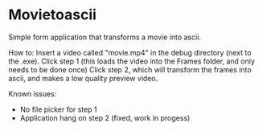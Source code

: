 # Movietoascii
Simple form application that transforms a movie into ascii.

How to: Insert a video called "movie.mp4" in the debug directory (next to the .exe).
Click step 1 (this loads the video into the Frames folder, and only needs to be done once)
Click step 2, which will transform the frames into ascii, and makes a low quality preview video. 

Known issues:
- No file picker for step 1
- Application hang on step 2 (fixed, work in progess)

